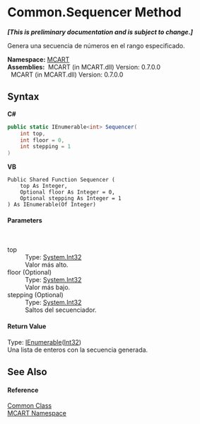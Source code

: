# Common.Sequencer Method 
 _**\[This is preliminary documentation and is subject to change.\]**_

Genera una secuencia de números en el rango especificado.

**Namespace:**&nbsp;<a href="89e7854f-fe6f-d208-fb0c-b17953422852">MCART</a><br />**Assemblies:**&nbsp;&nbsp;MCART (in MCART.dll) Version: 0.7.0.0<br />&nbsp;&nbsp;MCART (in MCART.dll) Version: 0.7.0.0<br />

## Syntax

**C#**<br />
``` C#
public static IEnumerable<int> Sequencer(
	int top,
	int floor = 0,
	int stepping = 1
)
```

**VB**<br />
``` VB
Public Shared Function Sequencer ( 
	top As Integer,
	Optional floor As Integer = 0,
	Optional stepping As Integer = 1
) As IEnumerable(Of Integer)
```


#### Parameters
&nbsp;<dl><dt>top</dt><dd>Type: <a href="http://msdn2.microsoft.com/es-es/library/td2s409d" target="_blank">System.Int32</a><br />Valor más alto.</dd><dt>floor (Optional)</dt><dd>Type: <a href="http://msdn2.microsoft.com/es-es/library/td2s409d" target="_blank">System.Int32</a><br />Valor más bajo.</dd><dt>stepping (Optional)</dt><dd>Type: <a href="http://msdn2.microsoft.com/es-es/library/td2s409d" target="_blank">System.Int32</a><br />Saltos del secuenciador.</dd></dl>

#### Return Value
Type: <a href="http://msdn2.microsoft.com/es-es/library/9eekhta0" target="_blank">IEnumerable</a>(<a href="http://msdn2.microsoft.com/es-es/library/td2s409d" target="_blank">Int32</a>)<br />Una lista de enteros con la secuencia generada.

## See Also


#### Reference
<a href="2fd80ad6-3642-bb7d-ce7a-ef1284d6d716">Common Class</a><br /><a href="89e7854f-fe6f-d208-fb0c-b17953422852">MCART Namespace</a><br />